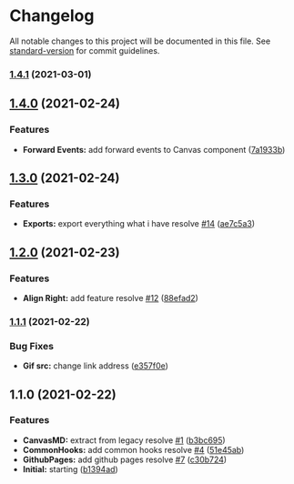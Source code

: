 # Changelog

All notable changes to this project will be documented in this file. See [standard-version](https://github.com/conventional-changelog/standard-version) for commit guidelines.

### [1.4.1](https://github.com/theguriev/canvas-markdown/compare/v1.4.0...v1.4.1) (2021-03-01)

## [1.4.0](https://github.com/theguriev/canvas-markdown/compare/v1.3.0...v1.4.0) (2021-02-24)


### Features

* **Forward Events:** add forward events to Canvas component ([7a1933b](https://github.com/theguriev/canvas-markdown/commit/7a1933b76def9e5bd504fd9443cbcbe227ba941b))

## [1.3.0](https://github.com/theguriev/canvas-markdown/compare/v1.2.0...v1.3.0) (2021-02-24)


### Features

* **Exports:** export everything what i have resolve [#14](https://github.com/theguriev/canvas-markdown/issues/14) ([ae7c5a3](https://github.com/theguriev/canvas-markdown/commit/ae7c5a3c5e5d69dac30fe7b24c0118ea3cb3d3bd))

## [1.2.0](https://github.com/theguriev/canvas-markdown/compare/v1.1.1...v1.2.0) (2021-02-23)


### Features

* **Align Right:** add feature resolve [#12](https://github.com/theguriev/canvas-markdown/issues/12) ([88efad2](https://github.com/theguriev/canvas-markdown/commit/88efad2de02d9a31d51541e6d5c05743408e5511))

### [1.1.1](https://github.com/theguriev/canvas-markdown/compare/v1.1.0...v1.1.1) (2021-02-22)


### Bug Fixes

* **Gif src:** change link address ([e357f0e](https://github.com/theguriev/canvas-markdown/commit/e357f0e08d4478c1090b869d4240b4688e0a39d9))

## 1.1.0 (2021-02-22)


### Features

* **CanvasMD:** extract from legacy resolve [#1](https://github.com/theguriev/canvas-markdown/issues/1) ([b3bc695](https://github.com/theguriev/canvas-markdown/commit/b3bc69560558907ed48651b7b7d9cefbd124d4e4))
* **CommonHooks:** add common hooks resolve [#4](https://github.com/theguriev/canvas-markdown/issues/4) ([51e45ab](https://github.com/theguriev/canvas-markdown/commit/51e45abd013c795f22af592ae3fe954667be7926))
* **GithubPages:** add github pages resolve [#7](https://github.com/theguriev/canvas-markdown/issues/7) ([c30b724](https://github.com/theguriev/canvas-markdown/commit/c30b7245205ae69a632beaec5b7a2140a3632733))
* **Initial:** starting ([b1394ad](https://github.com/theguriev/canvas-markdown/commit/b1394ad632eb209739eb783b34181a2c1dd5d777))
